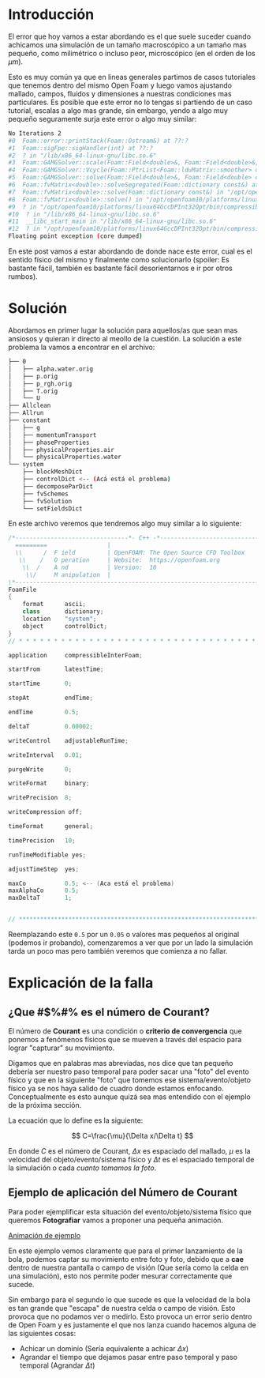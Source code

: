 # Introducción

El error que hoy vamos a estar abordando es el que suele suceder cuando achicamos una simulación de un tamaño macroscópico a un tamaño mas pequeño, como milimétrico o incluso peor, microscópico (en el orden de los $\mu m$).

Esto es muy común ya que en lineas generales partimos de casos tutoriales que tenemos dentro del mismo Open Foam y luego vamos ajustando mallado, campos, fluidos y dimensiones a nuestras condiciones mas particulares. Es posible que este error no lo tengas si partiendo de un caso tutorial, escalas a algo mas grande, sin embargo, yendo a algo muy pequeño seguramente surja este error o algo muy similar:

```bash
No Iterations 2
#0  Foam::error::printStack(Foam::Ostream&) at ??:?
#1  Foam::sigFpe::sigHandler(int) at ??:?
#2  ? in "/lib/x86_64-linux-gnu/libc.so.6"
#3  Foam::GAMGSolver::scale(Foam::Field<double>&, Foam::Field<double>&, Foam::lduMatrix const&, Foam::FieldField<Foam::Field, double> const&, Foam::UPtrList<Foam::lduInterfaceField const> const&, Foam::Field<double> const&, unsigned char) const at ??:?
#4  Foam::GAMGSolver::Vcycle(Foam::PtrList<Foam::lduMatrix::smoother> const&, Foam::Field<double>&, Foam::Field<double> const&, Foam::Field<double>&, Foam::Field<double>&, Foam::Field<double>&, Foam::Field<double>&, Foam::Field<double>&, Foam::PtrList<Foam::Field<double> >&, Foam::PtrList<Foam::Field<double> >&, unsigned char) const at ??:?
#5  Foam::GAMGSolver::solve(Foam::Field<double>&, Foam::Field<double> const&, unsigned char) const at ??:?
#6  Foam::fvMatrix<double>::solveSegregated(Foam::dictionary const&) at ??:?
#7  Foam::fvMatrix<double>::solve(Foam::dictionary const&) in "/opt/openfoam10/platforms/linux64GccDPInt32Opt/bin/compressibleInterFoam"
#8  Foam::fvMatrix<double>::solve() in "/opt/openfoam10/platforms/linux64GccDPInt32Opt/bin/compressibleInterFoam"
#9  ? in "/opt/openfoam10/platforms/linux64GccDPInt32Opt/bin/compressibleInterFoam"
#10  ? in "/lib/x86_64-linux-gnu/libc.so.6"
#11  __libc_start_main in "/lib/x86_64-linux-gnu/libc.so.6"
#12  ? in "/opt/openfoam10/platforms/linux64GccDPInt32Opt/bin/compressibleInterFoam"
Floating point exception (core dumped)
```

En este post vamos a estar abordando de donde nace este error, cual es el sentido físico del mismo y finalmente como solucionarlo (spoiler: Es bastante fácil, también es bastante fácil desorientarnos e ir por otros rumbos).

# Solución

Abordamos en primer lugar la solución para aquellos/as que sean mas ansiosos y quieran ir directo al meollo de la cuestión. La solución a este problema la vamos a encontrar en el archivo:

```bash
├── 0
│   ├── alpha.water.orig
│   ├── p.orig
│   ├── p_rgh.orig
│   ├── T.orig
│   └── U
├── Allclean
├── Allrun
├── constant
│   ├── g
│   ├── momentumTransport
│   ├── phaseProperties
│   ├── physicalProperties.air
│   └── physicalProperties.water
└── system
    ├── blockMeshDict
    ├── controlDict <-- (Acá está el problema)
    ├── decomposeParDict
    ├── fvSchemes
    ├── fvSolution
    └── setFieldsDict
```

En este archivo veremos que tendremos algo muy similar a lo siguiente:

```cpp
/*--------------------------------*- C++ -*----------------------------------*\
  =========                 |
  \\      /  F ield         | OpenFOAM: The Open Source CFD Toolbox
   \\    /   O peration     | Website:  https://openfoam.org
    \\  /    A nd           | Version:  10
     \\/     M anipulation  |
\*---------------------------------------------------------------------------*/
FoamFile
{
    format      ascii;
    class       dictionary;
    location    "system";
    object      controlDict;
}
// * * * * * * * * * * * * * * * * * * * * * * * * * * * * * * * * * * * * * //

application     compressibleInterFoam;

startFrom       latestTime;

startTime       0;

stopAt          endTime;

endTime         0.5;

deltaT          0.00002;

writeControl    adjustableRunTime;

writeInterval   0.01;

purgeWrite      0;

writeFormat     binary;

writePrecision  8;

writeCompression off;

timeFormat      general;

timePrecision   10;

runTimeModifiable yes;

adjustTimeStep  yes;

maxCo           0.5; <-- (Aca está el problema)
maxAlphaCo      0.5;
maxDeltaT       1;


// ************************************************************************* //
```

Reemplazando este `0.5` por un `0.05` o valores mas pequeños al original (podemos ir probando), comenzaremos a ver que por un lado la simulación tarda un poco mas pero también veremos que comienza a no fallar.

# Explicación de la falla

## ¿Que #$%#% es el número de Courant?

El número de **Courant** es una condición o **criterio de convergencia** que ponemos a fenómenos físicos que se mueven a través del espacio para lograr "capturar" su movimiento. 

Digamos que en palabras mas abreviadas, nos dice que tan pequeño debería ser nuestro paso temporal para poder sacar una "foto" del evento físico y que en la siguiente "foto" que tomemos ese sistema/evento/objeto físico ya se nos haya salido de cuadro donde estamos enfocando. Conceptualmente es esto aunque quizá sea mas entendido con el ejemplo de la próxima sección.
 
La ecuación que lo define es la siguiente:

$$
C=\frac{\mu}{\Delta x/\Delta t}
$$


En donde $C$ es el número de Courant, $\Delta x$ es espaciado del mallado, $\mu$ es la velocidad del objeto/evento/sistema físico y $\Delta t$ es el espaciado temporal de la simulación o cada *cuanto tomamos la foto*.
## Ejemplo de aplicación del Número de Courant

Para poder ejemplificar esta situación del evento/objeto/sistema físico que queremos **Fotografiar** vamos a proponer una pequeña animación.


[Animación de ejemplo](https://www.youtube.com/embed/dQ5JoI2wQy0?si=Og5N7cChSoNXDjyc)

En este ejemplo vemos claramente que para el primer lanzamiento de la bola, podemos captar su movimiento entre foto y foto, debido que a **cae** dentro de nuestra pantalla o campo de visión (Que sería como la celda en una simulación), esto nos permite poder mesurar correctamente que sucede.

Sin embargo para el segundo lo que sucede es que la velocidad de la bola es tan grande que "escapa" de nuestra celda o campo de visión. Esto provoca que no podamos ver o medirlo. Esto provoca un error serio dentro de Open Foam y es justamente el que nos lanza cuando hacemos alguna de las siguientes cosas:

- Achicar un dominio (Sería equivalente a achicar $\Delta x$)
- Agrandar el tiempo que dejamos pasar entre paso temporal y paso temporal (Agrandar $\Delta t$)


